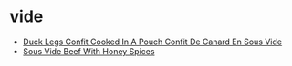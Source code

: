# vide

 * [Duck Legs Confit Cooked In A Pouch Confit De Canard En Sous Vide](index/d/duck-legs-confit-cooked-in-a-pouch-confit-de-canard-en-sous-vide.json)
 * [Sous Vide Beef With Honey Spices](index/s/sous-vide-beef-with-honey-spices.json)
